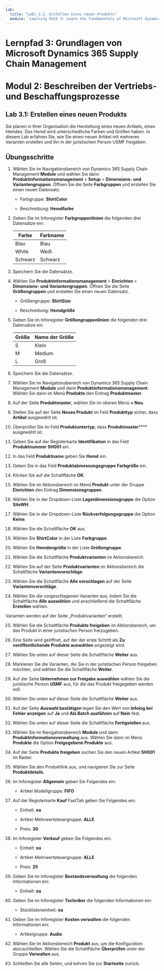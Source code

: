 ```yaml
---
lab:
  title: "Lab\_3.1: Erstellen eines neuen Produkts"
  module: 'Learning Path 3: Learn the fundamentals of Microsoft Dynamics 365 Supply Chain Management'
---
```


# Lernpfad 3: Grundlagen von Microsoft Dynamics 365 Supply Chain Management
# Modul 2: Beschreiben der Vertriebs- und Beschaffungsprozesse

## Lab 3.1: Erstellen eines neuen Produkts

Sie planen in Ihrer Organisation die Herstellung eines neuen Artikels, eines Hemdes. Das Hemd wird unterschiedliche Farben und Größen haben. In diesem Lab erfahren Sie, wie Sie einen neuen Artikel mit mehreren Varianten erstellen und ihn in der juristischen Person USMF freigeben.

## Übungsschritte

1. Wählen Sie im Navigationsbereich von Dynamics 365 Supply Chain Management **Module** und wählen Sie dann **Produktinformationsmanagement** > **Setup** > **Dimensions- und Variantengruppen**. Öffnen Sie die Seite **Farbgruppen** und erstellen Sie einen neuen Datensatz.

    - Farbgruppe: **ShirtColor**

    - Beschreibung: **Hemdfarbe**

2. Geben Sie im Inforegister **Farbgruppenlinien** die folgenden drei Datensätze ein:

    | **Farbe** | **Farbname** |
    |-----------|----------------|
    | Blau      | Blau           |
    | White     | Weiß          |
    | Schwarz     | Schwarz          |


3. Speichern Sie die Datensätze.

4. Wählen Sie **Produktinformationsmanagement** > **Einrichten** > **Dimensions- und Variantengruppen**. Öffnen Sie die Seite **Größengruppen** und erstellen Sie einen neuen Datensatz.

    - Größengruppe: **ShirtSize**

    - Beschreibung: **Hemdgröße**

5. Geben Sie im Inforegister **Größengruppenlinien** die folgenden drei Datensätze ein

    | **Größe** | **Name der Größe** |
    |----------|---------------|
    | S        | Klein         |
    | M        | Medium        |
    | L        | Groß         |


6. Speichern Sie die Datensätze.

7. Wählen Sie im Navigationsbereich von Dynamics 365 Supply Chain Management **Module** und dann **Produktinformationsmanagement**. Wählen Sie dann im Menü **Produkte** den Eintrag **Produktmaster**.

8. Auf der Seite **Produktmaster**, wählen Sie im oberen Menü **+ Neu**.

9. Stellen Sie auf der Seite **Neues Produkt** im Feld **Produkttyp** sicher, dass **Artikel** ausgewählt ist.

10. Überprüfen Sie im Feld **Produktuntertyp**, dass **Produktmaster****** ausgewählt ist.

11. Geben Sie auf der Registerkarte **Identifikation** in das Feld **Produktnummer** **SH001** ein.

12. In das Feld **Produktname** geben Sie **Hemd** ein.

13. Geben Sie in das Feld **Produktabmessungsgruppe** **Farbgröße** ein.

14. Klicken Sie auf die Schaltfläche **OK**.

15. Wählen Sie im Aktionsbereich im Menü **Produkt** unter der Gruppe **Einrichten** den Eintrag **Dimensionsgruppen**.

16. Wählen Sie in der Dropdown-Liste **Lagerdimensionsgruppe** die Option **SiteWH**.

17. Wählen Sie in der Dropdown-Liste **Rückverfolgungsgruppe** die Option **Keine**.

18. Wählen Sie die Schaltfläche **OK** aus.

19. Wählen Sie **ShirtColor** in der Liste **Farbgruppe**.

20. Wählen Sie **Hemdengröße** in der Liste **Größengruppe**.

21. Wählen Sie die Schaltfläche **Produktvarianten** im Aktionsbereich.

22. Wählen Sie auf der Seite **Produktvarianten** im Aktionsbereich die Schaltfläche **Variantenvorschläge**.

23. Wählen Sie die Schaltfläche **Alle vorschlagen** auf der Seite **Variantenvorschläge**.

24. Wählen Sie die vorgeschlagenen Varianten aus, indem Sie die Schaltfläche **Alle auswählen** und anschließend die Schaltfläche **Erstellen** wählen.

Varianten werden auf der Seite „Produktvarianten“ erstellt.

25. Wählen Sie die Schaltfläche **Produkte freigeben** im Aktionsbereich, um das Produkt in einer juristischen Person freizugeben.

26. Eine Seite wird geöffnet, auf der der erste Schritt als **Zu veröffentlichende Produkte auswählen** angezeigt wird.

27. Wählen Sie unten auf dieser Seite die Schaltfläche **Weiter** aus.

28. Markieren Sie die Varianten, die Sie in der juristischen Person freigeben möchten, und wählen Sie die Schaltfläche **Weiter**.

29. Auf der Seite **Unternehmen zur Freigabe auswählen** wählen Sie die juristische Person **USMF** aus, für die das Produkt freigegeben werden soll.

30. Wählen Sie unten auf dieser Seite die Schaltfläche **Weiter** aus.

31. Auf der Seite **Auswahl bestätigen** legen Sie den Wert von **Infolog bei Fehler anzeigen** auf **Ja** und **Als Batch ausführen** auf **Nein** fest.

32. Wählen Sie unten auf dieser Seite die Schaltfläche **Fertigstellen** aus.

16. Wählen Sie im Navigationsbereich **Module** und dann **Produktinformationsverwaltung** aus. Wählen Sie dann im Menü **Produkte** die Option **Freigegebene Produkte** aus.

33. Auf der Seite **Produkte freigeben** suchen Sie den neuen Artikel **SH001** im Raster.

34. Wählen Sie den Produktlink aus, und navigieren Sie zur Seite **Produktdetails**.

35. Im Inforegister **Allgemein** geben Sie Folgendes ein:

    - Artikel Modellgruppe: **FIFO**

36. Auf der Registerkarte **Kauf** FastTab geben Sie Folgendes ein:

    - Einheit: **ea**

    - Artikel-Mehrwertsteuergruppe: **ALLE**

    - Preis: **30**

37. Im Inforegister **Verkauf** geben Sie Folgendes ein:

    - Einheit: **ea**

    - Artikel-Mehrwertsteuergruppe: **ALLE**

    - Preis: **35**

38. Geben Sie im Inforegister **Bestandsverwaltung** die folgenden Informationen ein:

    - Einheit: **ea**

39. Geben Sie im Inforegister **Techniker** die folgenden Informationen ein:

    - Stücklisteneinheit: **ea**

40. Geben Sie im Inforegister **Kosten verwalten** die folgenden Informationen ein:

    - Artikelgruppe: **Audio**

41. Wählen Sie im Aktionsbereich **Produkt** aus, um die Konfiguration abzuschließen. Wählen Sie die Schaltfläche **Überprüfen** unter der Gruppe **Verwalten** aus.

42. Schließen Sie alle Seiten, und kehren Sie zur **Startseite** zurück.

 
